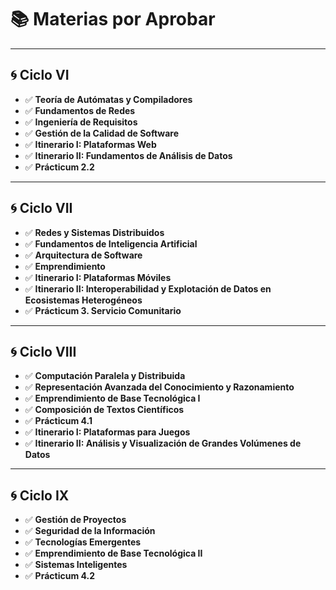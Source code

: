 # 📚 Materias por Aprobar

---

## 🌀 Ciclo VI
- ✅ **Teoría de Autómatas y Compiladores**
- ✅ **Fundamentos de Redes**
- ✅ **Ingeniería de Requisitos**
- ✅ **Gestión de la Calidad de Software**
- ✅ **Itinerario I: Plataformas Web**
- ✅ **Itinerario II: Fundamentos de Análisis de Datos**
- ✅ **Prácticum 2.2**

---

## 🌀 Ciclo VII
- ✅ **Redes y Sistemas Distribuidos**
- ✅ **Fundamentos de Inteligencia Artificial**
- ✅ **Arquitectura de Software**
- ✅ **Emprendimiento**
- ✅ **Itinerario I: Plataformas Móviles**
- ✅ **Itinerario II: Interoperabilidad y Explotación de Datos en Ecosistemas Heterogéneos**
- ✅ **Prácticum 3. Servicio Comunitario**

---

## 🌀 Ciclo VIII
- ✅ **Computación Paralela y Distribuida**
- ✅ **Representación Avanzada del Conocimiento y Razonamiento**
- ✅ **Emprendimiento de Base Tecnológica I**
- ✅ **Composición de Textos Científicos**
- ✅ **Prácticum 4.1**
- ✅ **Itinerario I: Plataformas para Juegos**
- ✅ **Itinerario II: Análisis y Visualización de Grandes Volúmenes de Datos**

---

## 🌀 Ciclo IX
- ✅ **Gestión de Proyectos**
- ✅ **Seguridad de la Información**
- ✅ **Tecnologías Emergentes**
- ✅ **Emprendimiento de Base Tecnológica II**
- ✅ **Sistemas Inteligentes**
- ✅ **Prácticum 4.2**
